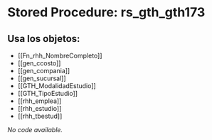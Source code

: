 # Stored Procedure: rs_gth_gth173

## Usa los objetos:
- [[Fn_rhh_NombreCompleto]]
- [[gen_ccosto]]
- [[gen_compania]]
- [[gen_sucursal]]
- [[GTH_ModalidadEstudio]]
- [[GTH_TipoEstudio]]
- [[rhh_emplea]]
- [[rhh_estudio]]
- [[rhh_tbestud]]

*No code available.*
